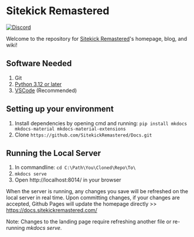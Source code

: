 # Sitekick Remastered

[![Discord](https://img.shields.io/discord/603580736250970144.svg?label=&logo=discord&logoColor=ffffff&color=7389D8&labelColor=6A7EC2)](https://discord.gg/eKR2FKP)

Welcome to the repository for [Sitekick Remastered](https://sitekickremastered.com/)'s homepage, blog, and wiki! 

## Software Needed
1. Git
1. [Python 3.12 or later](https://www.python.org/)
1. [VSCode](https://code.visualstudio.com/) (Recommended)

## Setting up your environment
1. Install dependencies by opening cmd and running: ```pip install mkdocs mkdocs-material mkdocs-material-extensions```
1. Clone ```https://github.com/SitekickRemastered/Docs.git```

## Running the Local Server
1. In commandline: ```cd C:\Path\You\Cloned\Repo\To\```
1. ```mkdocs serve```
1. Open http://localhost:8014/ in your browser

When the server is running, any changes you save will be refreshed on the local server in real time.  Upon committing changes, if your changes are accepted, Github Pages will update the homepage directly >> https://docs.sitekickremastered.com/

Note: Changes to the landing page require refreshing another file or re-running *mkdocs serve*.
